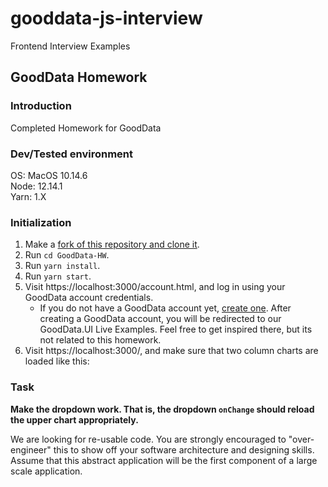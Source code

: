 # gooddata-js-interview
Frontend Interview Examples

## GoodData Homework

### Introduction
Completed Homework for GoodData

### Dev/Tested environment
OS: MacOS 10.14.6  
Node: 12.14.1  
Yarn: 1.X  

### Initialization
1. Make a [fork of this repository and clone it](https://help.github.com/en/articles/fork-a-repo).
2. Run `cd GoodData-HW`.
3. Run `yarn install`.
4. Run `yarn start`.
5. Visit https://localhost:3000/account.html, and log in using your GoodData account credentials.
   - If you do not have a GoodData account yet, [create one](https://gooddata-examples.herokuapp.com/registration). After creating a GoodData account, you will be redirected to our GoodData.UI Live Examples. Feel free to get inspired there, but its not related to this homework.
6. Visit https://localhost:3000/, and make sure that two column charts are loaded like this:

### Task

__Make the dropdown work. That is, the dropdown `onChange` should reload the upper chart appropriately.__

We are looking for re-usable code. You are strongly encouraged to "over-engineer" this to show off your software architecture and designing skills. Assume that this abstract application will be the first component of a large scale application.

